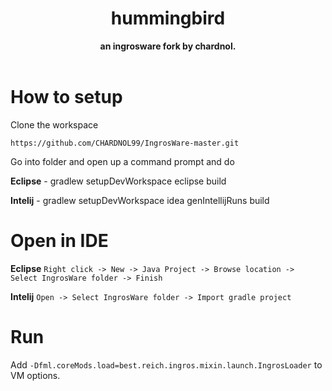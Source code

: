 <h1 align="center">hummingbird</h1>
<div align="center">
  <strong> an ingrosware fork by chardnol.</strong>
</div>
<br />

# How to setup
Clone the workspace
```
https://github.com/CHARDNOL99/IngrosWare-master.git
```
Go into folder and open up a command prompt and do

**Eclipse** -
gradlew setupDevWorkspace eclipse build

**Intelij** -
gradlew setupDevWorkspace idea genIntellijRuns build

# Open in IDE
**Eclipse**
```Right click -> New -> Java Project -> Browse location -> Select IngrosWare folder -> Finish```

**Intelij**
```Open -> Select IngrosWare folder -> Import gradle project```

# Run

Add ```-Dfml.coreMods.load=best.reich.ingros.mixin.launch.IngrosLoader``` to VM options.
